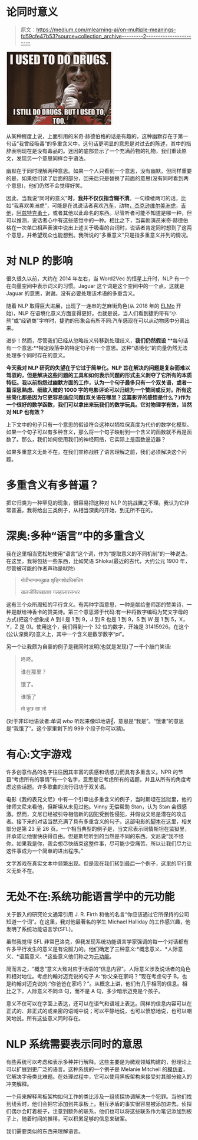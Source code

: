 # 论同时意义

> 原文：<https://medium.com/mlearning-ai/on-multiple-meanings-fd59cfe47b53?source=collection_archive---------2----------------------->

![](img/1262f47754ca80d020bc4d83744c24d7.png)

从某种程度上说，上面引用的米奇·赫德伯格的话是有趣的，这种幽默存在于第一句话“我曾经吸毒”的多重含义中。这句话更明显的意思是对过去的陈述，其中的措辞表明现在是没有毒品的。迷因的底部显示了一个充满药物的礼物，我们重读原文，发现另一个意思同样合乎语法。

幽默在于同时理解两种意思。如果一个人只看到一个意思，没有幽默。但同样重要的是，如果他们读了后面的部分，回来后只是替换了前面的意思(没有同时看到两个意思)，他们仍然不会觉得好笑。

因此，当我说“同时的意义”**时，我并不仅仅指含糊不清**。一句模棱两可的话，比如“我喜欢美洲虎”，可能是在说说话者喜欢[汽车](https://www.jaguarusa.com/index.html)，动物[，杰克逊维尔美洲虎](https://www.jaguars.com/)，[吉他](https://www.fender.com/en-US/electric-guitars/jaguar/)，[阿兹特克勇士](https://en.wikipedia.org/wiki/Jaguar_warrior)，或者其他以此命名的东西。尽管听者可能不知道是哪一种，但可以推测，说话者心中有这些感觉中的一种。相比之下，当喜剧演员米奇·赫德伯格在一次单口相声表演中说出上述关于吸毒的台词时，说话者肯定同时想到了这两个意思，并希望观众也能想到。我所说的“多重意义”只是指多重意义并列的情况。

# **对 NLP 的影响**

很久很久以前，大约在 2014 年左右，当 Word2Vec 的恒星上升时，NLP 有一个在向量空间中表示词义的习惯。Jaguar 这个词是这个空间中的一个点，这就是 Jaguar 的意思，谢谢。没有必要处理该术语的多重含义。

随着 NLP 取得巨大进展，出现了一连串的芝麻街角色(从 2018 年的 [ELMo](https://arxiv.org/abs/1802.05365) 开始)，NLP 在语境化意义方面变得更好。也就是说，当人们看到捷豹带有“小熊”或“经销商”字样时，捷豹的形象会有所不同:汽车感现在可以从动物感中分离出来。

进步！然而，尽管我们已经从忽略歧义转移到处理歧义，**我们仍然假设** **每句话有一个意思:**特定段落中的特定句子有一个意思。这种“语境化”的向量仍然无法处理多个同时存在的意义。

**今天我对 NLP 研究的失望在于它过于简单化。NLP 旨在解决的问题是复杂而难以驾驭的，但是解决这些问题的工具和如何表示问题的形式主义剥夺了它所有的本质特征。我以前抱怨过幽默方面的工作，认为一个句子最多只有一个双关语，或者一篇深思熟虑、细致入微的 1000 字的电影评论可以归结为一个赞同或反对。所有这些简化都是因为它更容易适应问题(双关语在哪里？这篇影评的感悟是什么？)作为一个很好的数学函数，我们可以拿出来玩我们的数学玩具。它对物理学有效，当然对 NLP 也有效？**

上下文中的句子只有一个意思的假设符合这种以牺牲保真度为代价的数学化模型。如果一个句子可以有多种含义，那么将一个句子映射到一个含义的函数就不再是函数了。那么，我们如何使用我们的神经网络，它实际上是函数逼近器？

如果多重意义无处不在，在我们宣称战胜了语言理解之前，我们必须解决这个问题。

# **多重含义有多普遍？**

把它归类为一种罕见的现象，很容易把这种对 NLP 的挑战置之不理。我认为它非常普遍，我将给出三类例子，从相当深奥的开始，到无所不在的。

# **深奥:多种“语言”中的多重含义**

我在这里相当宽松地使用“语言”这个词，作为“提取意义的不同机制”的一种说法。在这里，我将包括一些东西，比如梵语 Shloka(最近的古代，大约公元 1900 年，尽管被可能的作者声称是吠陀)

> गोपीभाग्यमधुव्रात शृङ्गिशोदधिसंधिग
> 
> खलजीवितखाताव गलहालारसन्धर

这有三个众所周知的平行含义。有两种字面意思，一种是献给奎师那的赞美诗，一种是献给神香卡的赞美诗。第三个意思源于代码:有一种将数字编码为梵文字母的方式(把这个想象成 A 到 I 是 1 到 9，J 到 R 也是 1 到 9，S 到 W 是 1 到 5，X，Y，Z 是 0)。使用这个，我们得到一个 32 位的数字，开始是 31415926。在这个(公认深奥的)意义上，其中一个含义是数学数字“pi”。

另一个让我颇为自豪的例子是我同时发明(也就是发现)了一千个敲门笑话:

> 咚咚。
> 
> 谁在那里？
> 
> 饿了。
> 
> 谁饿了
> 
> तो कुछ खा लो

(对于非印地语读者:单词 *who* 听起来像印地语हूँ，意思是“我是”。“饿谁”的意思是“我饿了”。这个家里剩下的 999 个段子你可以猜)。

# **有心:文字游戏**

许多创意作品的名字往往因其丰富的质感和诱惑力而具有多重含义。NPR 的节目“考虑所有的事情”有一个名字，意思是它考虑所有的话题，并且从所有的角度考虑这些话题。许多歌曲的流行归功于双关语。

电影《我的表兄文尼》中有一个引申出多重含义的例子，当时斯坦在监狱里，他的律师文尼来看他，但斯坦从未见过他。Vinny 无偿帮助 Stan，认为 Stan 会很感激。然而，文尼已经被引导相信新的囚犯受到性侵犯，并假设文尼是潜在的攻击者。接下来的对话当然充满了具有多重含义的句子。这部电影的[脚本](https://www.scriptslug.com/assets/scripts/my-cousin-vinny-1992.pdf)在这里，相关部分是第 23 至 26 页。一个相当典型的例子是，当文尼表示同情斯坦在监狱里，并承诺让他很快获得自由。但是斯坦听到的当然是不同的东西。文尼说“我不怪你。如果我是你，我会想尽快结束这整件事，尽可能少受痛苦。所以让我们尽力让这件事成为一个简单的进出程序。”

文字游戏在真实文本中频繁出现。但是现在我们转到最后一个例子，这里的平行意义无处不在。

# 无处不在:系统功能语言学中的元功能

关于嵌入的研究论文通常引用 J. R. Firth 和他的名言“你应该通过它所保持的公司知道一个词”。在这里，我对他最著名的学生 Michael Halliday 的工作感兴趣，他发明了系统功能语言学(SFL)。

虽然我觉得 SFL 非常巴洛克，但我发现系统功能语言学家强调的每一个对话都有许多平行发生的意义是有说服力的。他们确定了三种意义:*概念意义、*人际意义、*语篇意义、*这些意义他们称之为[元功能](https://en.wikipedia.org/wiki/Metafunction)。

简而言之，“概念”意义大致对应于话语的“信息内容”。人际意义涉及说话者的角色和相对地位。考虑约翰对迈克说的句子 A:“你父亲在家吗？”现在考虑句子 B，也是约翰对迈克说的:“你爸爸在家吗？”。从概念上讲，他们有几乎相同的信息。相比之下，人际意义不同:B 句，而不是 A 句，多少暗示迈克是个孩子。

意义不仅可以在字面上表达，还可以在语气和语域上表达。同样的信息内容可以在正式的、非正式的或亲密的语域中说；可以平静地说，也可以愤怒地说，也可以嘲笑地说。所有这些意义同时存在。

# **NLP 系统需要表示同时的意思**

有些系统可以考虑和表示多种并行解释。这些主要是为微观领域构建的，但理论上可以扩展到更广泛的语言。这种系统的一个例子是 Melanie Mitchell 的[模仿者](https://en.wikipedia.org/wiki/Copycat_(software))，它解决字母类比难题。在处理过程中，它可以使用黑板架构来接受对其部分输入的冲突解释。

一个用来解释黑板架构如何工作的类比涉及一组侦探协调解决一个犯罪。当他们找到线索时，他们会把它添加到共享板上。相互矛盾的事实很容易被添加进去。侦探们偶尔会盯着板子，注意到额外的联系，他们也可以将这些联系作为笔记添加到板子上，随着时间的推移，可以积累足够的信息来破案。

我们需要类似的东西来理解语言。